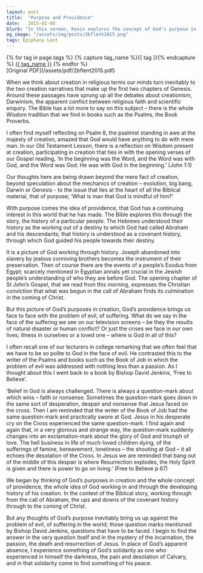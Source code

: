 ```yaml
---
layout: post
title:  "Purpose and Providence"
date:   2015-02-08
blurb: "In this sermon, Kevin explores the concept of God's purpose in creation and the idea of providence. He addresses the problem of evil and suffering in the world, and how these challenges can be faced with faith. The sermon emphasizes on the power of resurrection and the peace that comes from God's solidarity in suffering."
og_image: "/assets/img/posts/2bflent2015.png"
tags: Epiphany Lent
---    
```

<div class="tag-pills">
  {% for tag in page.tags %}
    {% capture tag_name %}{{ tag }}{% endcapture %}
    <a href="{{ site.baseurl }}/tag/{{ tag_name | slugify }}" class="tag-pill">{{ tag_name }}</a>
  {% endfor %}
</div>
[Original PDF](/assets/pdf/2bflent2015.pdf)

When we think about creation in religious terms our minds turn inevitably to the two creation narratives that make up the first two chapters of Genesis. Around these passages have sprung up all the debates about creationism, Darwinism, the apparent conflict between religious faith and scientific enquiry. The Bible has a lot more to say on this subject – there is the whole Wisdom tradition that we find in books such as the Psalms, the Book Proverbs.

I often find myself reflecting on Psalm 8, the psalmist standing in awe at the majesty of creation, amazed that God would have anything to do with mere man. In our Old Testament Lesson, there is a reflection on Wisdom present at creation, participating in creation that ties in with the opening verses of our Gospel reading, ‘In the beginning was the Word, and the Word was with God, and the Word was God. He was with God in the beginning.’ (John 1:1)

Our thoughts here are being drawn beyond the mere fact of creation, beyond speculation about the mechanics of creation – evolution, big bang, Darwin or Genesis - to the issue that lies at the heart of all the Biblical material, that of purpose; ‘What is man that God is mindful of him?’

With purpose comes the idea of providence, that God has a continuing interest in this world that he has made. The Bible explores this through the story, the history of a particular people. The Hebrews understood their history as the working out of a destiny to which God had called Abraham and his descendants; that history is understood as a covenant history, through which God guided his people towards their destiny.

It is a picture of God working through history. Joseph abandoned into slavery by jealous conniving brothers becomes the instrument of their preservation. Then of course there are the events of a people’s Exodus from Egypt; scarcely mentioned in Egyptian annals yet crucial in the Jewish people’s understanding of who they are before God. The opening chapter of St John’s Gospel, that we read from this morning, expresses the Christian conviction that what was begun in the call of Abraham finds its culmination in the coming of Christ.

But this picture of God’s purposes in creation, God’s providence brings us face to face with the problem of evil, of suffering. What do we say in the face of the suffering we see on our television screens – be they the results of natural disaster or human conflict? Or just the crises we face in our own lives; illness in ourselves or a loved one – where is God in all of this?

I often recall one of our lecturers in college remarking that we often feel that we have to be so polite to God in the face of evil. He contrasted this to the writer of the Psalms and books such as the Book of Job in which the problem of evil was addressed with nothing less than a passion. As I thought about this I went back to a book by Bishop David Jenkins, ‘Free to Believe’.

‘Belief in God is always challenged. There is always a question-mark about which wins – faith or nonsense. Sometimes the question-mark goes down in the same sort of desperation, despair and nonsense that Jesus faced on the cross. Then I am reminded that the writer of the Book of Job had the same question-mark and practically swore at God. Jesus in his desperate cry on the Cross experienced the same question-mark. I find again and again that, in a very glorious and strange way, the question-mark suddenly changes into an exclamation-mark about the glory of God and triumph of love. The hell business in life of much-loved children dying, of the sufferings of famine, bereavement, loneliness – the shouting at God – it all echoes the desolation of the Cross. In Jesus we are reminded that bang out of the middle of this despair is where Resurrection explodes, the Holy Spirit is given and there is power to go on living.’ (Free to Believe p 67)

We began by thinking of God’s purposes in creation and the whole concept of providence, the whole idea of God working in and through the developing history of his creation. In the context of the Biblical story, working through from the call of Abraham, the ups and downs of the covenant history through to the coming of Christ.

But any thoughts of God’s purpose inevitably bring us up against the problem of evil, of suffering in the world; those question marks mentioned by Bishop David Jenkins, questions that have to be faced. I begin to find the answer in the very question itself and in the mystery of the incarnation, the passion, the death and resurrection of Jesus. In place of God’s apparent absence, I experience something of God’s solidarity as one who experienced in himself the darkness, the pain and desolation of Calvary, and in that solidarity come to find something of his peace.
